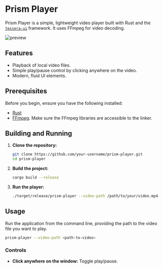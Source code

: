 # Prism Player

Prism Player is a simple, lightweight video player built with Rust and the [`tessera-ui`](https://github.com/tessera-ui/tessera) framework. It uses FFmpeg for video decoding.

![preview](image.png)

## Features

- Playback of local video files.
- Simple play/pause control by clicking anywhere on the video.
- Modern, fluid UI elements.

## Prerequisites

Before you begin, ensure you have the following installed:

- [Rust](https://www.rust-lang.org/tools/install)
- [FFmpeg](https://ffmpeg.org/download.html). Make sure the FFmpeg libraries are accessible to the linker.

## Building and Running

1. **Clone the repository:**

    ```bash
    git clone https://github.com/your-username/prism-player.git
    cd prism-player
    ```

2. **Build the project:**

    ```bash
    cargo build --release
    ```

3. **Run the player:**

    ```bash
    ./target/release/prism-player --video-path /path/to/your/video.mp4
    ```

## Usage

Run the application from the command line, providing the path to the video file you want to play.

```bash
prism-player --video-path <path-to-video>
```

### Controls

- **Click anywhere on the window:** Toggle play/pause.
